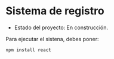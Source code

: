 <h1> Sistema de registro</h1>

- Estado del proyecto: En construcción.

Para ejecutar el sistena, debes poner:

```npm install react```
